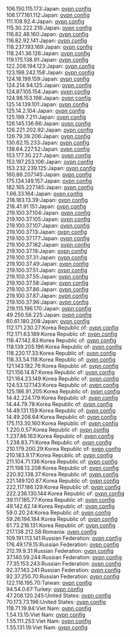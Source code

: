 106.150.115.173:Japan: [ovpn config](vpn/106_150_115_173.ovpn)  
106.177.161.112:Japan: [ovpn config](vpn/106_177_161_112.ovpn)  
111.108.92.4:Japan: [ovpn config](vpn/111_108_92_4.ovpn)  
115.30.222.216:Japan: [ovpn config](vpn/115_30_222_216.ovpn)  
116.82.48.160:Japan: [ovpn config](vpn/116_82_48_160.ovpn)  
116.82.92.141:Japan: [ovpn config](vpn/116_82_92_141.ovpn)  
118.237.193.169:Japan: [ovpn config](vpn/118_237_193_169.ovpn)  
118.241.36.126:Japan: [ovpn config](vpn/118_241_36_126.ovpn)  
119.175.138.91:Japan: [ovpn config](vpn/119_175_138_91.ovpn)  
122.208.194.123:Japan: [ovpn config](vpn/122_208_194_123.ovpn)  
123.198.242.158:Japan: [ovpn config](vpn/123_198_242_158.ovpn)  
124.18.199.159:Japan: [ovpn config](vpn/124_18_199_159.ovpn)  
124.214.94.125:Japan: [ovpn config](vpn/124_214_94_125.ovpn)  
124.87.105.154:Japan: [ovpn config](vpn/124_87_105_154.ovpn)  
124.98.153.198:Japan: [ovpn config](vpn/124_98_153_198.ovpn)  
125.14.139.101:Japan: [ovpn config](vpn/125_14_139_101.ovpn)  
125.14.2.104:Japan: [ovpn config](vpn/125_14_2_104.ovpn)  
125.199.7.211:Japan: [ovpn config](vpn/125_199_7_211.ovpn)  
126.145.136.66:Japan: [ovpn config](vpn/126_145_136_66.ovpn)  
126.221.202.92:Japan: [ovpn config](vpn/126_221_202_92.ovpn)  
126.79.39.206:Japan: [ovpn config](vpn/126_79_39_206.ovpn)  
130.62.15.233:Japan: [ovpn config](vpn/130_62_15_233.ovpn)  
138.64.227.52:Japan: [ovpn config](vpn/138_64_227_52.ovpn)  
153.177.30.227:Japan: [ovpn config](vpn/153_177_30_227.ovpn)  
153.197.253.106:Japan: [ovpn config](vpn/153_197_253_106.ovpn)  
153.232.239.125:Japan: [ovpn config](vpn/153_232_239_125.ovpn)  
160.86.207.145:Japan: [ovpn config](vpn/160_86_207_145.ovpn)  
175.134.149.157:Japan: [ovpn config](vpn/175_134_149_157.ovpn)  
182.165.227.145:Japan: [ovpn config](vpn/182_165_227_145.ovpn)  
1.66.33.164:Japan: [ovpn config](vpn/1_66_33_164.ovpn)  
218.183.13.39:Japan: [ovpn config](vpn/218_183_13_39.ovpn)  
218.41.91.151:Japan: [ovpn config](vpn/218_41_91_151.ovpn)  
219.100.37.104:Japan: [ovpn config](vpn/219_100_37_104.ovpn)  
219.100.37.105:Japan: [ovpn config](vpn/219_100_37_105.ovpn)  
219.100.37.107:Japan: [ovpn config](vpn/219_100_37_107.ovpn)  
219.100.37.13:Japan: [ovpn config](vpn/219_100_37_13.ovpn)  
219.100.37.177:Japan: [ovpn config](vpn/219_100_37_177.ovpn)  
219.100.37.182:Japan: [ovpn config](vpn/219_100_37_182.ovpn)  
219.100.37.19:Japan: [ovpn config](vpn/219_100_37_19.ovpn)  
219.100.37.31:Japan: [ovpn config](vpn/219_100_37_31.ovpn)  
219.100.37.49:Japan: [ovpn config](vpn/219_100_37_49.ovpn)  
219.100.37.51:Japan: [ovpn config](vpn/219_100_37_51.ovpn)  
219.100.37.55:Japan: [ovpn config](vpn/219_100_37_55.ovpn)  
219.100.37.58:Japan: [ovpn config](vpn/219_100_37_58.ovpn)  
219.100.37.86:Japan: [ovpn config](vpn/219_100_37_86.ovpn)  
219.100.37.87:Japan: [ovpn config](vpn/219_100_37_87.ovpn)  
219.100.37.96:Japan: [ovpn config](vpn/219_100_37_96.ovpn)  
219.115.196.170:Japan: [ovpn config](vpn/219_115_196_170.ovpn)  
49.250.58.225:Japan: [ovpn config](vpn/49_250_58_225.ovpn)  
60.61.180.208:Japan: [ovpn config](vpn/60_61_180_208.ovpn)  
112.171.230.27:Korea Republic of: [ovpn config](vpn/112_171_230_27.ovpn)  
112.171.63.189:Korea Republic of: [ovpn config](vpn/112_171_63_189.ovpn)  
116.47.142.83:Korea Republic of: [ovpn config](vpn/116_47_142_83.ovpn)  
118.139.205.196:Korea Republic of: [ovpn config](vpn/118_139_205_196.ovpn)  
118.220.17.33:Korea Republic of: [ovpn config](vpn/118_220_17_33.ovpn)  
118.33.54.118:Korea Republic of: [ovpn config](vpn/118_33_54_118.ovpn)  
121.143.182.76:Korea Republic of: [ovpn config](vpn/121_143_182_76.ovpn)  
121.156.14.87:Korea Republic of: [ovpn config](vpn/121_156_14_87.ovpn)  
121.164.23.149:Korea Republic of: [ovpn config](vpn/121_164_23_149.ovpn)  
124.53.127.143:Korea Republic of: [ovpn config](vpn/124_53_127_143.ovpn)  
125.186.91.205:Korea Republic of: [ovpn config](vpn/125_186_91_205.ovpn)  
14.42.224.179:Korea Republic of: [ovpn config](vpn/14_42_224_179.ovpn)  
14.44.79.78:Korea Republic of: [ovpn config](vpn/14_44_79_78.ovpn)  
14.49.131.159:Korea Republic of: [ovpn config](vpn/14_49_131_159.ovpn)  
14.49.208.64:Korea Republic of: [ovpn config](vpn/14_49_208_64.ovpn)  
175.113.30.160:Korea Republic of: [ovpn config](vpn/175_113_30_160.ovpn)  
1.220.0.57:Korea Republic of: [ovpn config](vpn/1_220_0_57.ovpn)  
1.237.86.163:Korea Republic of: [ovpn config](vpn/1_237_86_163.ovpn)  
1.238.83.71:Korea Republic of: [ovpn config](vpn/1_238_83_71.ovpn)  
210.179.200.29:Korea Republic of: [ovpn config](vpn/210_179_200_29.ovpn)  
210.183.9.17:Korea Republic of: [ovpn config](vpn/210_183_9_17.ovpn)  
211.104.71.136:Korea Republic of: [ovpn config](vpn/211_104_71_136.ovpn)  
211.198.13.208:Korea Republic of: [ovpn config](vpn/211_198_13_208.ovpn)  
220.92.138.37:Korea Republic of: [ovpn config](vpn/220_92_138_37.ovpn)  
221.149.120.87:Korea Republic of: [ovpn config](vpn/221_149_120_87.ovpn)  
222.117.186.129:Korea Republic of: [ovpn config](vpn/222_117_186_129.ovpn)  
222.236.130.144:Korea Republic of: [ovpn config](vpn/222_236_130_144.ovpn)  
39.117.185.77:Korea Republic of: [ovpn config](vpn/39_117_185_77.ovpn)  
49.142.62.14:Korea Republic of: [ovpn config](vpn/49_142_62_14.ovpn)  
59.0.20.24:Korea Republic of: [ovpn config](vpn/59_0_20_24.ovpn)  
59.26.194.184:Korea Republic of: [ovpn config](vpn/59_26_194_184.ovpn)  
61.73.218.131:Korea Republic of: [ovpn config](vpn/61_73_218_131.ovpn)  
217.138.212.58:Romania: [ovpn config](vpn/217_138_212_58.ovpn)  
109.191.113.141:Russian Federation: [ovpn config](vpn/109_191_113_141.ovpn)  
176.49.179.15:Russian Federation: [ovpn config](vpn/176_49_179_15.ovpn)  
212.19.9.31:Russian Federation: [ovpn config](vpn/212_19_9_31.ovpn)  
37.140.59.244:Russian Federation: [ovpn config](vpn/37_140_59_244.ovpn)  
77.35.153.243:Russian Federation: [ovpn config](vpn/77_35_153_243.ovpn)  
92.37.143.241:Russian Federation: [ovpn config](vpn/92_37_143_241.ovpn)  
92.37.250.70:Russian Federation: [ovpn config](vpn/92_37_250_70.ovpn)  
122.116.195.70:Taiwan: [ovpn config](vpn/122_116_195_70.ovpn)  
94.54.0.67:Turkey: [ovpn config](vpn/94_54_0_67.ovpn)  
47.208.120.245:United States: [ovpn config](vpn/47_208_120_245.ovpn)  
70.173.73.196:United States: [ovpn config](vpn/70_173_73_196.ovpn)  
118.71.19.84:Viet Nam: [ovpn config](vpn/118_71_19_84.ovpn)  
1.54.13.15:Viet Nam: [ovpn config](vpn/1_54_13_15.ovpn)  
1.55.111.253:Viet Nam: [ovpn config](vpn/1_55_111_253.ovpn)  
1.55.131.19:Viet Nam: [ovpn config](vpn/1_55_131_19.ovpn)  

